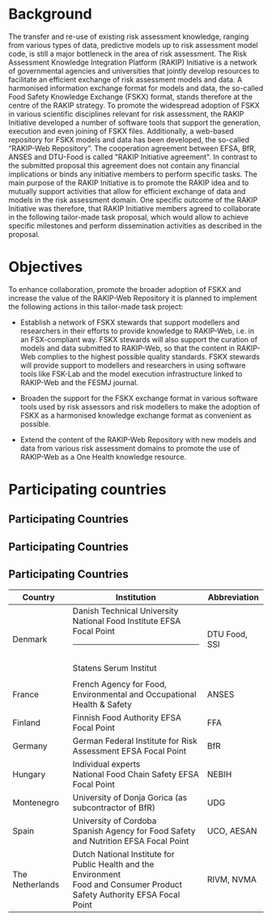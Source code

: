# Background
The transfer and re-use of existing risk assessment knowledge, ranging from various types of data, predictive models up to risk assessment model code, is still a major bottleneck in the area of risk assessment. The Risk Assessment Knowledge Integration Platform (RAKIP) Initiative is a network of governmental agencies and universities that jointly develop resources to facilitate an efficient exchange of risk assessment models and data. A harmonised information exchange format for models and data, the so-called Food Safety Knowledge Exchange (FSKX) format, stands therefore at the centre of the RAKIP strategy. To promote the widespread adoption of FSKX in various scientific disciplines relevant for risk assessment, the RAKIP Initiative developed a number of software tools that support the generation, execution and even joining of FSKX files. Additionally, a web-based repository for FSKX models and data has been developed, the so-called “RAKIP-Web Repository”.
The cooperation agreement between EFSA, BfR, ANSES and DTU-Food is called "RAKIP Initiative agreement". In contrast to the submitted proposal this agreement does not contain any financial implications or binds any initiative members to perform specific tasks. The main purpose of the RAKIP Initiative is to promote the RAKIP idea and to mutually support activities that allow for efficient exchange of data and models in the risk assessment domain. One specific outcome of the RAKIP Initiative was therefore, that RAKIP Initiative members agreed to collaborate in the following tailor-made task proposal, which would allow to achieve specific milestones and perform dissemination activities as described in the proposal.

# Objectives
To enhance collaboration, promote the broader adoption of FSKX and increase the value of the RAKIP-Web Repository it is planned to implement the following actions in this tailor-made task project:

- Establish a network of FSKX stewards that support modellers and researchers in their efforts to provide knowledge to RAKIP-Web, i.e. in an FSX-compliant way. FSKX stewards will also support the curation of models and data submitted to RAKIP-Web, so that the content in RAKIP-Web complies to the highest possible quality standards. FSKX stewards will provide support to modellers and researchers in using software tools like FSK-Lab and the model execution infrastructure linked to RAKIP-Web and the FESMJ journal.

- Broaden the support for the FSKX exchange format in various software tools used by risk assessors and risk modellers to make the adoption of FSKX as a harmonised knowledge exchange format as convenient as possible.

- Extend the content of the RAKIP-Web Repository with new models and data from various risk assessment domains to promote the use of RAKIP-Web as a One Health knowledge resource.

# Participating countries

## Participating Countries

## Participating Countries
## Participating Countries

| Country         | Institution                                                                                 | Abbreviation |
|-----------------|---------------------------------------------------------------------------------------------|--------------|
| Denmark         | Danish Technical University National Food Institute EFSA Focal Point<br><hr><br>Statens Serum Institut | DTU Food, SSI 
|                 |                                                                                             |               |
| France          | French Agency for Food, Environmental and Occupational Health & Safety                      | ANSES        |
| Finland         | Finnish Food Authority EFSA Focal Point                                                    | FFA          |
| Germany         | German Federal Institute for Risk Assessment EFSA Focal Point                              | BfR          |
| Hungary         | Individual experts<br>National Food Chain Safety EFSA Focal Point                          | NEBIH        |
| Montenegro      | University of Donja Gorica (as subcontractor of BfR)                                        | UDG          |
| Spain           | University of Cordoba<br>Spanish Agency for Food Safety and Nutrition EFSA Focal Point     | UCO, AESAN   |
| The Netherlands | Dutch National Institute for Public Health and the Environment<br>Food and Consumer Product Safety Authority EFSA Focal Point | RIVM, NVMA   |
